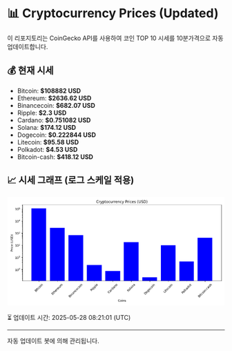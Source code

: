 
# 📊 Cryptocurrency Prices (Updated)

이 리포지토리는 CoinGecko API를 사용하여 코인 TOP 10 시세를 10분가격으로 자동 업데이트합니다.

## 💰 현재 시세
- Bitcoin: **$108882 USD**
- Ethereum: **$2636.62 USD**
- Binancecoin: **$682.07 USD**
- Ripple: **$2.3 USD**
- Cardano: **$0.751082 USD**
- Solana: **$174.12 USD**
- Dogecoin: **$0.222844 USD**
- Litecoin: **$95.58 USD**
- Polkadot: **$4.53 USD**
- Bitcoin-cash: **$418.12 USD**

## 📈 시세 그래프 (로그 스케일 적용)
![Crypto Prices](crypto_prices.png)

⏳ 업데이트 시간: 2025-05-28 08:21:01 (UTC)

---
자동 업데이트 봇에 의해 관리됩니다.
